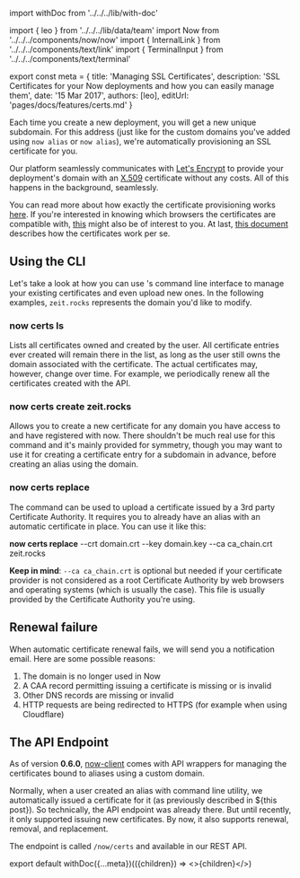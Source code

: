 import withDoc from '../../../lib/with-doc'

import { leo } from '../../../lib/data/team'
import Now from '../../../components/now/now'
import { InternalLink } from '../../../components/text/link'
import { TerminalInput } from '../../../components/text/terminal'

export const meta = {
  title: 'Managing SSL Certificates',
  description: 'SSL Certificates for your Now deployments and how you can easily manage them',
  date: '15 Mar 2017',
  authors: [leo],
  editUrl: 'pages/docs/features/certs.md'
}

Each time you create a new deployment, you will get a new unique subdomain. For this address (just like for the custom domains you've added using `now alias` or `now alias`), we're automatically provisioning an SSL certificate for you.

Our platform seamlessly communicates with [Let's Encrypt](https://letsencrypt.org/) to provide your deployment's domain with an [X.509](https://en.wikipedia.org/wiki/X.509) certificate without any costs. All of this happens in the background, seamlessly.

You can read more about how exactly the certificate provisioning works [here](https://letsencrypt.org/how-it-works/). If you're interested in knowing which browsers the certificates are compatible with, [this](https://letsencrypt.org/docs/certificate-compatibility/) might also be of interest to you. At last, [this document](https://letsencrypt.org/certificates/) describes how the certificates work per se.

## Using the CLI

Let's take a look at how you can use <Now color="#000" />'s command line interface to manage your existing certificates and even upload new ones. In the following examples, `zeit.rocks` represents the domain you'd like to modify.

### now certs ls

Lists all certificates owned and created by the user. All certificate entries ever created will remain there in the list, as long as the user still owns the domain associated with the certificate. The actual certificates may, however, change over time. For example, we periodically renew all the certificates created with the API.

### now certs create zeit.rocks

Allows you to create a new certificate for any domain you have access to and have registered with now. There shouldn't be much real use for this command and it's mainly provided for symmetry, though you may want to use it for creating a certificate entry for a subdomain in advance, before creating an alias using the domain.

### now certs replace

The command can be used to upload a certificate issued by a 3rd party Certificate Authority. It requires you to already have an alias with an automatic certificate in place. You can use it like this:

<TerminalInput>
  <b>now certs replace</b> --crt domain.crt --key domain.key --ca ca_chain.crt zeit.rocks
</TerminalInput>

**Keep in mind**: `--ca ca_chain.crt` is optional but needed if your certificate provider is not considered as a root Certificate Authority by web browsers and operating systems (which is usually the case). This file is usually provided by the Certificate Authority you're using.

## Renewal failure

When automatic certificate renewal fails, we will send you a notification email. Here are some possible reasons:

1. The domain is no longer used in Now
2. A CAA record permitting issuing a certificate is missing or is invalid
3. Other DNS records are missing or invalid
4. HTTP requests are being redirected to HTTPS (for example <InternalLink href="/docs/guides/how-to-use-cloudflare#cloudflare-as-a-proxy-server">when using Cloudflare</InternalLink>)

## The API Endpoint

As of version **0.6.0**, [now-client](https://github.com/zeit/now-client) comes with API wrappers for managing the certificates bound to aliases using a custom domain.

Normally, when a user created an alias with <Now color="#000" /> command line utility, we automatically issued a certificate for it (as previously described in ${<InternalLink href="/blog/now-alias">this post</InternalLink>}). So technically, the API endpoint was already there. But until recently, it only supported issuing new certificates. By now, it also supports renewal, removal, and replacement.

The endpoint is called `/now/certs` and available in our <InternalLink href="/api#endpoints">REST API</InternalLink>.

export default withDoc({...meta})(({children}) => <>{children}</>)
